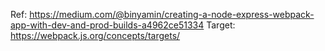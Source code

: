 Ref: https://medium.com/@binyamin/creating-a-node-express-webpack-app-with-dev-and-prod-builds-a4962ce51334
Target: https://webpack.js.org/concepts/targets/
